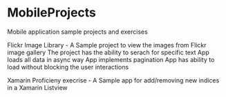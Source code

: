 # MobileProjects
Mobile application sample projects and exercises

Flickr Image Library - A Sample project to view the images from Flickr image gallery
The project has the ability to serach for specific text
App loads all data in async way
App implements pagination
App has ability to load without blocking the user interactions

Xamarin Proficieny execrise - A Sample app for add/removing new indices in a Xamarin Listview
